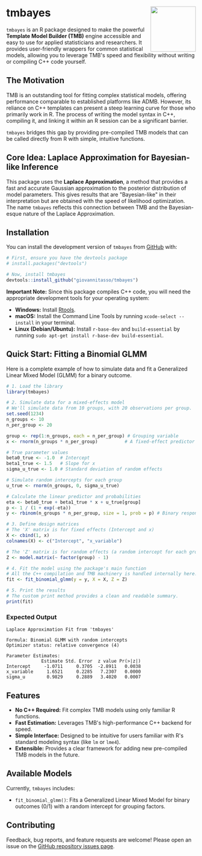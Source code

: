 # tmbayes <img src="httpslogo.png" align="right" height="120" /> 

`tmbayes` is an R package designed to make the powerful **Template Model Builder (TMB)** engine accessible and easy to use for applied statisticians and researchers. It provides user-friendly wrappers for common statistical models, allowing you to leverage TMB's speed and flexibility without writing or compiling C++ code yourself.

## The Motivation

TMB is an outstanding tool for fitting complex statistical models, offering performance comparable to established platforms like ADMB. However, its reliance on C++ templates can present a steep learning curve for those who primarily work in R. The process of writing the model syntax in C++, compiling it, and linking it within an R session can be a significant barrier.

`tmbayes` bridges this gap by providing pre-compiled TMB models that can be called directly from R with simple, intuitive functions.

## Core Idea: Laplace Approximation for Bayesian-like Inference

This package uses the **Laplace Approximation**, a method that provides a fast and accurate Gaussian approximation to the posterior distribution of model parameters. This gives results that are "Bayesian-like" in their interpretation but are obtained with the speed of likelihood optimization. The name `tmbayes` reflects this connection between TMB and the Bayesian-esque nature of the Laplace Approximation.

## Installation

You can install the development version of `tmbayes` from [GitHub](https://github.com/) with:

```r
# First, ensure you have the devtools package
# install.packages("devtools")

# Now, install tmbayes
devtools::install_github("giovannitasso/tmbayes")
```

**Important Note:** Since this package compiles C++ code, you will need the appropriate development tools for your operating system:
* **Windows:** Install [Rtools](https://cran.r-project.org/bin/windows/Rtools/).
* **macOS:** Install the Command Line Tools by running `xcode-select --install` in your terminal.
* **Linux (Debian/Ubuntu):** Install `r-base-dev` and `build-essential` by running `sudo apt-get install r-base-dev build-essential`.

## Quick Start: Fitting a Binomial GLMM

Here is a complete example of how to simulate data and fit a Generalized Linear Mixed Model (GLMM) for a binary outcome.

```r
# 1. Load the library
library(tmbayes)

# 2. Simulate data for a mixed-effects model
# We'll simulate data from 10 groups, with 20 observations per group.
set.seed(1234)
n_groups <- 10
n_per_group <- 20

group <- rep(1:n_groups, each = n_per_group) # Grouping variable
x <- rnorm(n_groups * n_per_group)          # A fixed-effect predictor

# True parameter values
beta0_true <- -1.0  # Intercept
beta1_true <- 1.5   # Slope for x
sigma_u_true <- 1.0 # Standard deviation of random effects

# Simulate random intercepts for each group
u_true <- rnorm(n_groups, 0, sigma_u_true)

# Calculate the linear predictor and probabilities
eta <- beta0_true + beta1_true * x + u_true[group]
p <- 1 / (1 + exp(-eta))
y <- rbinom(n_groups * n_per_group, size = 1, prob = p) # Binary response

# 3. Define design matrices
# The 'X' matrix is for fixed effects (Intercept and x)
X <- cbind(1, x)
colnames(X) <- c("Intercept", "x_variable")

# The 'Z' matrix is for random effects (a random intercept for each group)
Z <- model.matrix(~ factor(group) - 1)

# 4. Fit the model using the package's main function
# All the C++ compilation and TMB machinery is handled internally here.
fit <- fit_binomial_glmm(y = y, X = X, Z = Z)

# 5. Print the results
# The custom print method provides a clean and readable summary.
print(fit)
```

### Expected Output

```
Laplace Approximation Fit from 'tmbayes'

Formula: Binomial GLMM with random intercepts
Optimizer status: relative convergence (4) 

Parameter Estimates:
             Estimate Std. Error  z value Pr(>|z|)
Intercept     -1.0711     0.3705  -2.8911   0.0038
x_variable     1.6521     0.2285   7.2307   0.0000
sigma_u        0.9829     0.2889   3.4020   0.0007
```

## Features

* **No C++ Required:** Fit complex TMB models using only familiar R functions.
* **Fast Estimation:** Leverages TMB's high-performance C++ backend for speed.
* **Simple Interface:** Designed to be intuitive for users familiar with R's standard modeling syntax (like `lm` or `lme4`).
* **Extensible:** Provides a clear framework for adding new pre-compiled TMB models in the future.

## Available Models

Currently, `tmbayes` includes:

* `fit_binomial_glmm()`: Fits a Generalized Linear Mixed Model for binary outcomes (0/1) with a random intercept for grouping factors.

## Contributing

Feedback, bug reports, and feature requests are welcome! Please open an issue on the [GitHub repository issues page](https://github.com/giovannitasso/tmbayes/issues).
